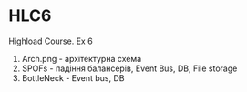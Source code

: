 # HLC6
Highload Course. Ex 6

1. Arch.png - архітектурна схема
2. SPOFs - падіння балансерів, Event Bus, DB, File storage
3. BottleNeck - Event bus, DB 
